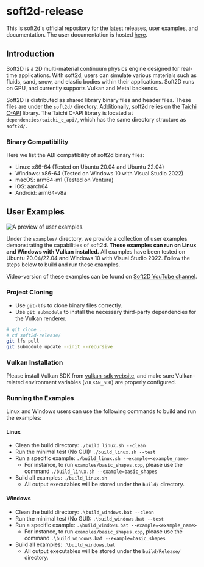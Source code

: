 # soft2d-release
This is soft2d's official repository for the latest releases, user examples, and documentation. The user documentation is hosted [here](https://docs.soft2d.tech/).

## Introduction
Soft2D is a 2D multi-material continuum physics engine designed for real-time applications. With soft2d, users can simulate various materials such as fluids, sand, snow, and elastic bodies within their applications. Soft2D runs on GPU, and currently supports Vulkan and Metal backends.

Soft2D is distributed as shared library binary files and header files. These files are under the `soft2d/` directory. Additionally, soft2d relies on the [Taichi C-API](https://docs.taichi-lang.org/docs/taichi_core) library. The Taichi C-API library is located at `dependencies/taichi_c_api/`, which has the same directory structure as `soft2d/`.

### Binary Compatibility
Here we list the ABI compatibility of soft2d binary files:
* Linux: x86-64 (Tested on Ubuntu 20.04 and Ubuntu 22.04)
* Windows: x86-64 (Tested on Windows 10 with Visual Studio 2022)
* macOS: arm64-m1 (Tested on Ventura)
* iOS: aarch64
* Android: arm64-v8a

## User Examples
 ![A preview of user examples.](./images/examples.png)

Under the `examples/` directory, we provide a collection of user examples demonstrating the capabilities of soft2d. **These examples can run on Linux and Windows with Vulkan installed.** All examples have been tested on Ubuntu 20.04/22.04 and Windows 10 with Visual Studio 2022. Follow the steps below to build and run these examples.

Video-version of these examples can be found on [Soft2D YouTube channel](https://www.youtube.com/@Soft2D).

### Project Cloning
* Use `git-lfs` to clone binary files correctly.
* Use `git submodule` to install the necessary third-party dependencies for the Vulkan renderer.

``` bash
# git clone ...
# cd soft2d-release/
git lfs pull
git submodule update --init --recursive
```
### Vulkan Installation
Please install Vulkan SDK from [vulkan-sdk website](https://www.lunarg.com/vulkan-sdk/), and make sure Vulkan-related environment variables (`VULKAN_SDK`) are properly configured.

### Running the Examples

Linux and Windows users can use the following commands to build and run the examples:

#### Linux

* Clean the build directory: `./build_linux.sh --clean`
* Run the minimal test (No GUI): `./build_linux.sh --test`
* Run a specific example: `./build_linux.sh --example=<example_name>`
    * For instance, to run `examples/basic_shapes.cpp`, please use the command `./build_linux.sh --example=basic_shapes`
* Build all examples: `./build_linux.sh`
    * All output executables will be stored under the `build/` directory.

#### Windows
* Clean the build directory: `.\build_windows.bat --clean`
* Run the minimal test (No GUI): `.\build_windows.bat --test`
* Run a specific example: `.\build_windows.bat --example=<example_name>`
    * For instance, to run `examples/basic_shapes.cpp`, please use the command `.\build_windows.bat --example=basic_shapes`
* Build all examples: `.\build_windows.bat`
    * All output executables will be stored under the `build/Release/` directory.

